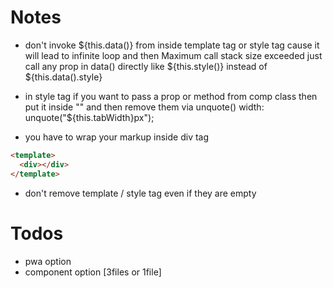# Notes
* don't invoke ${this.data()} from inside template tag or style tag cause it will lead to infinite loop and then Maximum call stack size exceeded
just call any prop in data() directly like ${this.style()} instead of ${this.data().style}

* in style tag if you want to pass a prop or method from comp class then put it inside "" and then remove them via unquote()
width: unquote("${this.tabWidth}px");

* you have to wrap your markup inside div tag <br>
```html 
<template>
  <div></div>
</template>
```
* don't remove template / style tag even if they are empty

# Todos
* pwa option
* component option [3files or 1file]